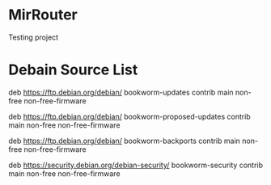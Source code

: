 # MirRouter
Testing project

# Debain Source List

deb https://ftp.debian.org/debian/ bookworm-updates contrib main non-free non-free-firmware

deb https://ftp.debian.org/debian/ bookworm-proposed-updates contrib main non-free non-free-firmware

deb https://ftp.debian.org/debian/ bookworm-backports contrib main non-free non-free-firmware

deb https://security.debian.org/debian-security/ bookworm-security contrib main non-free non-free-firmware
